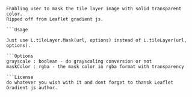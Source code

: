 ``` Leaflet Masking
Enabling user to mask the tile layer image with solid transparent color.
Ripped off from Leaflet gradient js.

```Usage

Just use L.tileLayer.Mask(url, options) instead of L.tileLayer(url, options).

```Options
grayscale : boolean - do grayscaling conversion or not
maskColor : rgba - the mask color in rgba format with transparency

```License
do whatever you wish with it and dont forget to thansk Leaflet Gradient js author.
